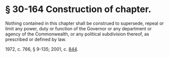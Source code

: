 # § 30-164 Construction of chapter.

<p>Nothing contained in this chapter shall be construed to supersede, repeal or limit any power, duty or function of the Governor or any department or agency of the Commonwealth, or any political subdivision thereof, as prescribed or defined by law.</p><p>1972, c. 766, § 9-135; 2001, c. <a href='http://lis.virginia.gov/cgi-bin/legp604.exe?011+ful+CHAP0844'>844</a>.</p>